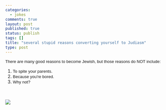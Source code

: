 ```yaml
--- 
categories: 
  - jokes
comments: true
layout: post
published: true
status: publish
tags: []
title: "several stupid reasons converting yourself to Judiasm"
type: post
---
```

<div id="msgcns!3725CC0EE38B1F6!894" class="bvMsg">
<font face="Verdana,Arial,Helvetica,sans-serif,SunSans-Regular" size="2">There are many good 
              reasons to become Jewish, but those reasons do NOT include:</font> 
              <ol>
<li>
<font face="Verdana,Arial,Helvetica,sans-serif,SunSans-Regular" size="2">To 
                  spite your parents.</font> 
                </li>
<li>
<font face="Verdana,Arial,Helvetica,sans-serif,SunSans-Regular" size="2">Because 
                  you're bored.</font> 
                </li>
<li>
<font face="Verdana,Arial,Helvetica,sans-serif,SunSans-Regular" size="2">Why 
                  not?</font> 
              </li>
</ol>
<br><br><img src="http://www.soyouwanna.com/site/syws/judaism/img/JUDAISM_graphic.gif">
</div>
